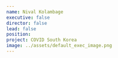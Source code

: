 ```yaml
---
name: Nival Kolambage
executive: false
director: false
lead: false
position: 
project: COVID South Korea
image: ../assets/default_exec_image.png
---
```

